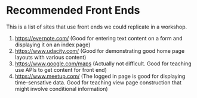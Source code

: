 # Recommended Front Ends
This is a list of sites that use front ends we could replicate in a workshop.

1. https://evernote.com/ (Good for entering text content on a form and displaying it on an index page)
1. https://www.udacity.com/ (Good for demonstrating good home page layouts with various content)
1. https://www.google.com/maps (Actually not difficult. Good for teaching use APIs to get content for front end)
1. https://www.meetup.com/ (The logged in page is good for displaying time-sensative data. Good for teaching view page construction that might involve conditional information)

